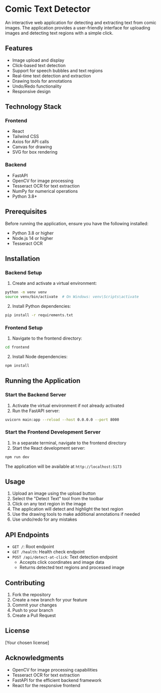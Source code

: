 # Comic Text Detector

An interactive web application for detecting and extracting text from comic images. The application provides a user-friendly interface for uploading images and detecting text regions with a simple click.

## Features

- Image upload and display
- Click-based text detection
- Support for speech bubbles and text regions
- Real-time text detection and extraction
- Drawing tools for annotations
- Undo/Redo functionality
- Responsive design

## Technology Stack

### Frontend
- React
- Tailwind CSS
- Axios for API calls
- Canvas for drawing
- SVG for box rendering

### Backend
- FastAPI
- OpenCV for image processing
- Tesseract OCR for text extraction
- NumPy for numerical operations
- Python 3.8+

## Prerequisites

Before running the application, ensure you have the following installed:
- Python 3.8 or higher
- Node.js 14 or higher
- Tesseract OCR

## Installation

### Backend Setup

1. Create and activate a virtual environment:
```bash
python -m venv venv
source venv/bin/activate  # On Windows: venv\Scripts\activate
```

2. Install Python dependencies:
```bash
pip install -r requirements.txt
```

### Frontend Setup

1. Navigate to the frontend directory:
```bash
cd frontend
```

2. Install Node dependencies:
```bash
npm install
```

## Running the Application

### Start the Backend Server

1. Activate the virtual environment if not already activated
2. Run the FastAPI server:
```bash
uvicorn main:app --reload --host 0.0.0.0 --port 8000
```

### Start the Frontend Development Server

1. In a separate terminal, navigate to the frontend directory
2. Start the React development server:
```bash
npm run dev
```

The application will be available at `http://localhost:5173`

## Usage

1. Upload an image using the upload button
2. Select the "Detect Text" tool from the toolbar
3. Click on any text region in the image
4. The application will detect and highlight the text region
5. Use the drawing tools to make additional annotations if needed
6. Use undo/redo for any mistakes

## API Endpoints

- `GET /`: Root endpoint
- `GET /health`: Health check endpoint
- `POST /api/detect-at-click`: Text detection endpoint
  - Accepts click coordinates and image data
  - Returns detected text regions and processed image

## Contributing

1. Fork the repository
2. Create a new branch for your feature
3. Commit your changes
4. Push to your branch
5. Create a Pull Request

## License

[Your chosen license]

## Acknowledgments

- OpenCV for image processing capabilities
- Tesseract OCR for text extraction
- FastAPI for the efficient backend framework
- React for the responsive frontend